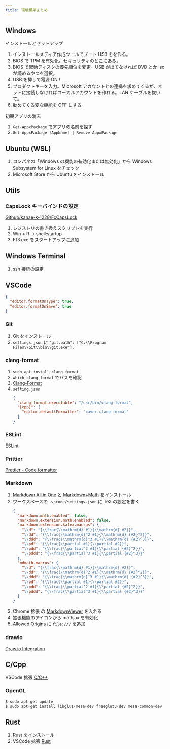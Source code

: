 ```yaml
---
title: 環境構築まとめ
---
```


## Windows

インストールとセットアップ

1. インストールメディア作成ツールでブート USB をを作る。
2. BIOS で TPM を有効化。セキュリティのとこにある。
3. BIOS で起動ディスクの優先順位を変更。USB が出てなければ DVD とか iso が読めるやつを選択。
4. USB を挿して電源 ON !
5. プロダクトキーを入力。Microsoft アカウントとの連携を求めてくるが、ネットに接続しなければローカルアカウントを作れる。LAN ケーブルを抜いて。
6. 勧めてくる変な機能を OFF にする。

初期アプリの消去

1. `Get-AppxPackage` でアプリの名前を探す
2. `Get-AppxPackage [AppName] | Remove-AppxPackage`

## Ubuntu (WSL)

1. コンパネの「Windows の機能の有効化または無効化」から Windows Subsystem for Linux をチェック
2. Microsoft Store から Ubuntu をインストール

## Utils

### CapsLock キーバインドの設定

[Github/kanae-k-1228/FcCapsLock](https://github.com/kanade-k-1228/FcCapsLock)

1. レジストリの書き換えスクリプトを実行
2. Win + R → shell:startup
3. F13.exe をスタートアップに追加

## Windows Terminal

1. ssh 接続の設定

## VSCode

```json
{
  "editor.formatOnType": true,
  "editor.formatOnSave": true
}
```

### Git

1. Git をインストール
2. `settings.json` に `"git.path": ["C:\\Program Files\\Git\\bin\\git.exe"],`

### clang-format

1. `sudo apt install clang-format`
2. `which clang-format` でパスを確認
3. [Clang-Format](https://marketplace.visualstudio.com/items?itemName=xaver.clang-format)
4. `setting.json`
   ```json
   {
     "clang-format.executable": "/usr/bin/clang-format",
     "[cpp]": {
       "editor.defaultFormatter": "xaver.clang-format"
     }
   }
   ```

### ESLint

[ESLint](https://marketplace.visualstudio.com/items?itemName=dbaeumer.vscode-eslint)

### Prittier

[Prettier - Code formatter](https://marketplace.visualstudio.com/items?itemName=esbenp.prettier-vscode)

### Markdown

1. [Markdown All in One](https://marketplace.visualstudio.com/items?itemName=yzhang.markdown-all-in-one) と [Markdown+Math](https://marketplace.visualstudio.com/items?itemName=goessner.mdmath) をインストール
2. ワークスペースの `.vscode/settings.json` に TeX の設定を書く
   ```json
   {
     "markdown.math.enabled": false,
     "markdown.extension.math.enabled": false,
     "markdown.extension.katex.macros": {
       "\\d": "{\\frac{\\mathrm{d} #1}{\\mathrm{d} #2}}",
       "\\dd": "{\\frac{\\mathrm{d}^2 #1}{\\mathrm{d} {#2}^2}}",
       "\\ddd": "{\\frac{\\mathrm{d}^3 #1}{\\mathrm{d} {#2}^3}}",
       "\\pd": "{\\frac{\\partial #1}{\\partial #2}}",
       "\\pdd": "{\\frac{\\partial^2 #1}{\\partial {#2}^2}}",
       "\\pddd": "{\\frac{\\partial^3 #1}{\\partial {#2}^3}}"
     },
     "mdmath.macros": {
       "\\d": "{\\frac{\\mathrm{d} #1}{\\mathrm{d} #2}}",
       "\\dd": "{\\frac{\\mathrm{d}^2 #1}{\\mathrm{d} {#2}^2}}",
       "\\ddd": "{\\frac{\\mathrm{d}^3 #1}{\\mathrm{d} {#2}^3}}",
       "\\pd": "{\\frac{\\partial #1}{\\partial #2}}",
       "\\pdd": "{\\frac{\\partial^2 #1}{\\partial {#2}^2}}",
       "\\pddd": "{\\frac{\\partial^3 #1}{\\partial {#2}^3}}"
     }
   }
   ```
3. Chrome 拡張 の [MarkdownViewer](https://chrome.google.com/webstore/detail/markdown-viewer/ckkdlimhmcjmikdlpkmbgfkaikojcbjk) を入れる
4. 拡張機能のアイコンから mathjax を有効化
5. Allowed Origins に `file:///` を追加

### drawio

[Draw.io Integration](https://marketplace.visualstudio.com/items?itemName=hediet.vscode-drawio)

## C/Cpp

VSCode 拡張 [C/C++](https://marketplace.visualstudio.com/items?itemName=ms-vscode.cpptools)

### OpenGL

```s
$ sudo apt-get update
$ sudo apt-get install libglu1-mesa-dev freeglut3-dev mesa-common-dev
```

## Rust

1. [Rust をインストール](https://www.rust-lang.org/ja/tools/install)
2. VSCode 拡張 [Rust](https://marketplace.visualstudio.com/items?itemName=rust-lang.rust)
